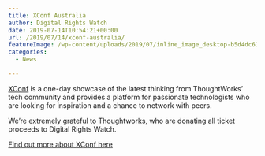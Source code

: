 ```yaml
---
title: XConf Australia
author: Digital Rights Watch
date: 2019-07-14T10:54:21+00:00
url: /2019/07/14/xconf-australia/
featureImage: /wp-content/uploads/2019/07/inline_image_desktop-b5d4dc61ea2b64578892c8e5ecd8539b.png
categories:
  - News

---
```

[XConf][1] is a one-day showcase of the latest thinking from ThoughtWorks&#8217; tech community and provides a platform for passionate technologists who are looking for inspiration and a chance to network with peers.

We&#8217;re extremely grateful to Thoughtworks, who are donating all ticket proceeds to Digital Rights Watch.

[Find out more about XConf here][1]

 [1]: https://www.thoughtworks.com/xconf-au-2019